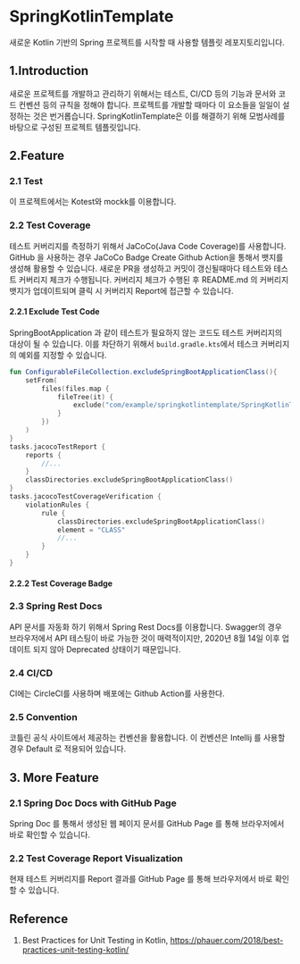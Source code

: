 # SpringKotlinTemplate
새로운 Kotlin 기반의 Spring 프로젝트를 시작할 때 사용할 템플릿 레포지토리입니다.

## 1.Introduction
새로운 프로젝트를 개발하고 관리하기 위해서는 테스트, CI/CD 등의 기능과 문서와 코드 컨벤션 등의 규칙을 정해야 합니다. 프로젝트를 개발할 때마다 이 요소들을 일일이 설정하는 것은 번거롭습니다. SpringKotlinTemplate은 이를 해결하기 위해 모범사례를 바탕으로 구성된 프로젝트 템플릿입니다. 

## 2.Feature
### 2.1 Test
이 프로젝트에서는 Kotest와 mockk를 이용합니다.
### 2.2 Test Coverage
테스트 커버리지를 측정하기 위해서 JaCoCo(Java Code Coverage)를 사용합니다. GitHub 을 사용하는 경우 JaCoCo Badge Create Github Action을 통해서 뱃지를 생성해 활용할 수 있습니다.
새로운 PR을 생성하고 커밋이 갱신될때마다 테스트와 테스트 커버리지 체크가 수행됩니다. 커버리지 체크가 수행된 후 README.md 의 커버리지 뱃지가 업데이트되며 클릭 시 커버리지 Report에 접근할 수 있습니다.
#### 2.2.1 Exclude Test Code
SpringBootApplication 과 같이 테스트가 필요하지 않는 코드도 테스트 커버리지의 대상이 될 수 있습니다. 이를 차단하기 위해서 ```build.gradle.kts```에서 테스크 커버리지의 예외를 지정할 수 있습니다.
```kotlin
fun ConfigurableFileCollection.excludeSpringBootApplicationClass(){
    setFrom(
        files(files.map {
            fileTree(it) {
                exclude("com/example/springkotlintemplate/SpringKotlinTemplateApplication*")
            }
        })
    )
}
tasks.jacocoTestReport {
    reports {
        //...
    }
    classDirectories.excludeSpringBootApplicationClass()
}
tasks.jacocoTestCoverageVerification {
    violationRules {
        rule {
            classDirectories.excludeSpringBootApplicationClass()
            element = "CLASS"
            //...
        }
    }
}
```
#### 2.2.2 Test Coverage Badge


### 2.3 Spring Rest Docs
API 문서를 자동화 하기 위해서 Spring Rest Docs를 이용합니다.
Swagger의 경우 브라우저에서 API 테스팅이 바로 가능한 것이 매력적이지만, 2020년 8월 14일 이후 업데이트 되지 않아 Deprecated 상태이기 때문입니다. 
### 2.4 CI/CD
CI에는 CircleCI를 사용하며 배포에는 Github Action를 사용한다.
### 2.5 Convention
코틀린 공식 사이트에서 제공하는 컨벤션을 활용합니다. 이 컨벤션은 Intellij 를 사용할 경우 Default 로 적용되어 있습니다.
## 3. More Feature
### 2.1 Spring Doc Docs with GitHub Page
Spring Doc 를 통해서 생성된 웹 페이지 문서를 GitHub Page 를 통해 브라우저에서 바로 확인할 수 있습니다.
### 2.2 Test Coverage Report Visualization
현재 테스트 커버리지를 Report 결과를 GitHub Page 를 통해 브라우저에서 바로 확인할 수 있습니다.


## Reference
1. Best Practices for Unit Testing in Kotlin, https://phauer.com/2018/best-practices-unit-testing-kotlin/


